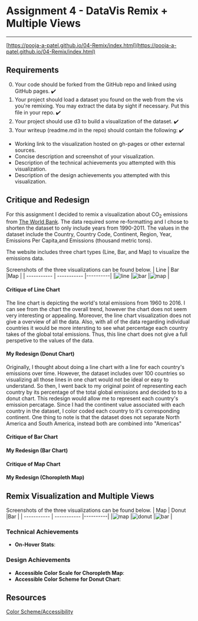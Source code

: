 # Assignment 4 - DataVis Remix + Multiple Views
---
[https://pooja-a-patel.github.io/04-Remix/index.html](https://pooja-a-patel.github.io/04-Remix/index.html)
## Requirements
0. Your code should be forked from the GitHub repo and linked using GitHub pages. :heavy_check_mark:
1. Your project should load a dataset you found on the web from the vis you're remixing. You may extract the data by sight if necessary. Put this file in your repo. :heavy_check_mark:
1. Your project should use d3 to build a visualization of the dataset. :heavy_check_mark:
1. Your writeup (readme.md in the repo) should contain the following: :heavy_check_mark:

- Working link to the visualization hosted on gh-pages or other external sources.
- Concise description and screenshot of your visualization.
- Description of the technical achievements you attempted with this visualization.
- Description of the design achievements you attempted with this visualization.

## Critique and Redesign
For this assignment I decided to remix a visualization about CO<sub>2</sub> emissions from [The World Bank](https://data.worldbank.org/indicator/EN.ATM.CO2E.PC?end=2016&name_desc=true&start=1960&view=chart&year=1977).
The data required some re-formatting and I chose to shorten the dataset to only include years from 1990-2011. The values in the dataset include the Country, Country Code, Continent, Region, Year, Emissions Per Capita,and Emissions (thousand metric tons).

The website includes three chart types (Line, Bar, and Map) to visualize the emissions data.

Screenshots of the three visualizations can be found below.
| Line        | Bar         |Map       |
| ----------- | ----------- |----------|
|![line](https://github.com/pooja-a-patel/04-Remix/blob/main/img/originalLine.PNG) |![bar](https://github.com/pooja-a-patel/04-Remix/blob/main/img/originalBar.PNG) |![map](https://github.com/pooja-a-patel/04-Remix/blob/main/img/originalMap.PNG) |

#### Critique of Line Chart
The line chart is depicting the world's total emissions from 1960 to 2016. I can see from the chart the overall trend, however the chart does not seem very interesting or appealing. Moreover, the line chart visualization does not give a 
overview of all the data. Also, with all of the data regarding individual countries it would be more intersting to see what percentage each country takes of the global total emissions. Thus, this line chart does not give a full perspetive to the values of the data.
#### My Redesign (Donut Chart)
Originally, I thought about doing a line chart with a line for each country's emissions over time. However, the dataset includes over 100 countries so visualizing all those lines in one chart would not be ideal or easy to understand.
So then, I went back to my original point of representing each country by its percentage of the total global emissions and decided to to a donut chart. This redesign would allow me to represent each country's emission percatage.
Since I had the continent value associated with each country in the dataset, I color coded each country to it's corresponding continent. One thing to note is that the dataset does not separate North America and South America, instead both are combined into "Americas"
#### Critique of Bar Chart
#### My Redesign (Bar Chart)
#### Critique of Map Chart
#### My Redesign (Choropleth Map)

## Remix Visualization and Multiple Views
Screenshots of the three visualizations can be found below.
| Map        | Donut         |Bar       |
| ----------- | ----------- |----------|
|![map](https://github.com/pooja-a-patel/04-Remix/blob/main/img/Map.PNG) |![donut](https://github.com/pooja-a-patel/04-Remix/blob/main/img/Donut.PNG) |![bar](https://github.com/pooja-a-patel/04-Remix/blob/main/img/Bar.PNG) |

### Technical Achievements
- **On-Hover Stats**: 
### Design Achievements
- **Accessible Color Scale for Choropleth Map**:
- **Accessible Color Scheme for Donut Chart**:
## Resources
[Color Scheme/Accessibility](https://davidmathlogic.com/colorblind/#%23648FFF-%23785EF0-%23DC267F-%23FE6100-%23FFB000)
